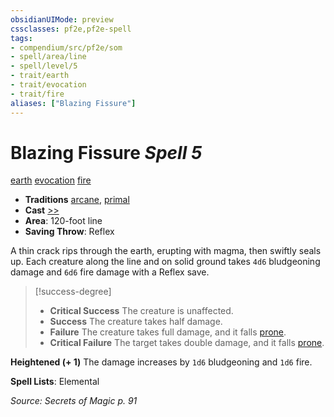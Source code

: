 ```yaml
---
obsidianUIMode: preview
cssclasses: pf2e,pf2e-spell
tags:
- compendium/src/pf2e/som
- spell/area/line
- spell/level/5
- trait/earth
- trait/evocation
- trait/fire
aliases: ["Blazing Fissure"]
---
```

# Blazing Fissure *Spell 5*   
[earth](rules/traits/earth.md "Earth Energy & Element Trait")  [evocation](rules/traits/evocation.md "Evocation School Trait")  [fire](rules/traits/fire.md "Fire Energy & Element Trait")  

- **Traditions** [arcane](rules/traits/arcane.md "Arcane Tradition Trait"), [primal](rules/traits/primal.md "Primal Tradition Trait")
- **Cast** [>>](rules/core-rulebook/chapter-9-playing-the-game.md#Actions "Two-Action") 
- **Area**: 120-foot line
- **Saving Throw**: Reflex

A thin crack rips through the earth, erupting with magma, then swiftly seals up. Each creature along the line and on solid ground takes `4d6` bludgeoning damage and `6d6` fire damage with a Reflex save.

> [!success-degree] 
> - **Critical Success** The creature is unaffected.
> - **Success** The creature takes half damage.
> - **Failure** The creature takes full damage, and it falls [prone](rules/conditions.md#Prone).
> - **Critical Failure** The target takes double damage, and it falls [prone](rules/conditions.md#Prone).

**Heightened (+ 1)** The damage increases by `1d6` bludgeoning and `1d6` fire.

**Spell Lists**: Elemental

*Source: Secrets of Magic p. 91*